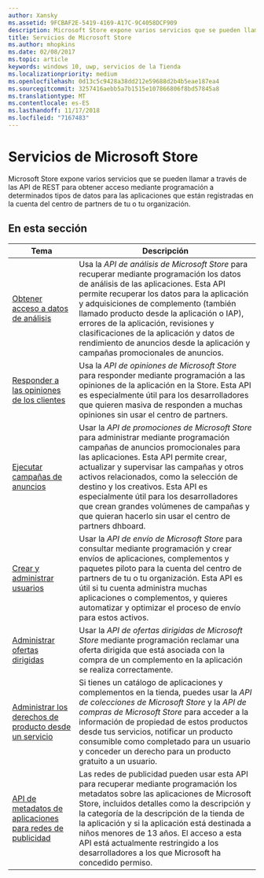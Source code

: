 ```yaml
---
author: Xansky
ms.assetid: 9FCBAF2E-5419-4169-A17C-9C4058DCF909
description: Microsoft Store expone varios servicios que se pueden llamar a través de las API de REST para obtener acceso mediante programación a determinados tipos de datos para las aplicaciones que están registradas en la cuenta del centro de partners de tu o tu organización.
title: Servicios de Microsoft Store
ms.author: mhopkins
ms.date: 02/08/2017
ms.topic: article
keywords: windows 10, uwp, servicios de la Tienda
ms.localizationpriority: medium
ms.openlocfilehash: 0d13c5c9428a38dd212e59688d2b4b5eae187ea4
ms.sourcegitcommit: 3257416aebb5a7b1515e107866806f8bd57845a8
ms.translationtype: MT
ms.contentlocale: es-ES
ms.lasthandoff: 11/17/2018
ms.locfileid: "7167483"
---
```

# <a name="microsoft-store-services"></a>Servicios de Microsoft Store

Microsoft Store expone varios servicios que se pueden llamar a través de las API de REST para obtener acceso mediante programación a determinados tipos de datos para las aplicaciones que están registradas en la cuenta del centro de partners de tu o tu organización.

## <a name="in-this-section"></a>En esta sección


| Tema            | Descripción                 |
|------------------|-----------------------------|
| [Obtener acceso a datos de análisis](access-analytics-data-using-windows-store-services.md) | Usa la *API de análisis de Microsoft Store* para recuperar mediante programación los datos de análisis de las aplicaciones. Esta API permite recuperar los datos para la aplicación y adquisiciones de complemento (también llamado producto desde la aplicación o IAP), errores de la aplicación, revisiones y clasificaciones de la aplicación y datos de rendimiento de anuncios desde la aplicación y campañas promocionales de anuncios. |
| [Responder a las opiniones de los clientes](respond-to-reviews-using-windows-store-services.md) | Usa la *API de opiniones de Microsoft Store* para responder mediante programación a las opiniones de la aplicación en la Store. Esta API es especialmente útil para los desarrolladores que quieren masiva de responden a muchas opiniones sin usar el centro de partners.  |
| [Ejecutar campañas de anuncios](run-ad-campaigns-using-windows-store-services.md) | Usar la *API de promociones de Microsoft Store* para administrar mediante programación campañas de anuncios promocionales para las aplicaciones. Esta API permite crear, actualizar y supervisar las campañas y otros activos relacionados, como la selección de destino y los creativos. Esta API es especialmente útil para los desarrolladores que crean grandes volúmenes de campañas y que quieran hacerlo sin usar el centro de partners dhboard. |
| [Crear y administrar usuarios](create-and-manage-submissions-using-windows-store-services.md) | Usar la *API de envío de Microsoft Store* para consultar mediante programación y crear envíos de aplicaciones, complementos y paquetes piloto para la cuenta del centro de partners de tu o tu organización. Esta API es útil si tu cuenta administra muchas aplicaciones o complementos, y quieres automatizar y optimizar el proceso de envío para estos activos. |
| [Administrar ofertas dirigidas ](manage-targeted-offers-using-windows-store-services.md) | Usar la *API de ofertas dirigidas de Microsoft Store* mediante programación reclamar una oferta dirigida que está asociada con la compra de un complemento en la aplicación se realiza correctamente. |
| [Administrar los derechos de producto desde un servicio](view-and-grant-products-from-a-service.md)  | Si tienes un catálogo de aplicaciones y complementos en la tienda, puedes usar la *API de colecciones de Microsoft Store* y la *API de compras de Microsoft Store* para acceder a la información de propiedad de estos productos desde tus servicios, notificar un producto consumible como completado para un usuario y conceder un derecho para un producto gratuito a un usuario.  |
| [API de metadatos de aplicaciones para redes de publicidad](app-metadata-api-for-advertising-networks.md)  | Las redes de publicidad pueden usar esta API para recuperar mediante programación los metadatos sobre las aplicaciones de Microsoft Store, incluidos detalles como la descripción y la categoría de la descripción de la tienda de la aplicación y si la aplicación está destinada a niños menores de 13 años. El acceso a esta API está actualmente restringido a los desarrolladores a los que Microsoft ha concedido permiso.  |
